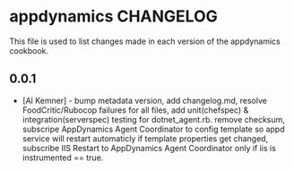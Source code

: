 appdynamics CHANGELOG
========================

This file is used to list changes made in each version of the appdynamics cookbook.

0.0.1
-----
- [Al Kemner] - bump metadata version, add changelog.md, resolve FoodCritic/Rubocop failures for all files, add unit(chefspec) & integration(serverspec) testing for dotnet_agent.rb. remove checksum, subscripe AppDynamics Agent Coordinator to config template so appd service will restart automaticly if template properties get changed, subscribe IIS Restart to AppDynamics Agent Coordinator only if iis is instrumented == true. 
